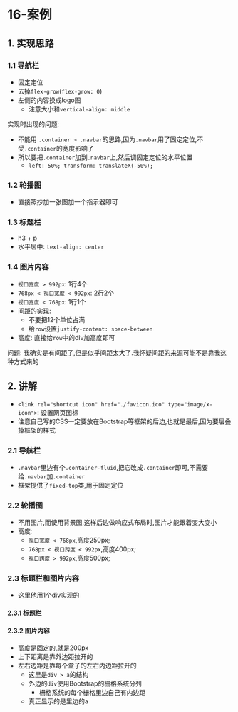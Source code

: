 # 16-案例

## 1. 实现思路

### 1.1 导航栏

- 固定定位
- 去掉`flex-grow`(`flex-grow: 0`)
- 左侧的内容换成logo图
  - 注意大小和`vertical-align: middle`

实现时出现的问题:

- 不能用 `.container > .navbar`的思路,因为`.navbar`用了固定定位,不受`.container`的宽度影响了
- 所以要把`.container`加到`.navbar`上,然后调固定定位的水平位置
  - `left: 50%; transform: translateX(-50%);`

### 1.2 轮播图

- 直接照抄加一张图加一个指示器即可

### 1.3 标题栏

- h3 + p
- 水平居中: `text-align: center`

### 1.4 图片内容

- `视口宽度 > 992px`: 1行4个
- `768px < 视口宽度 < 992px`: 2行2个
- `视口宽度 < 768px`: 1行1个
- 间距的实现: 
  - 不要把12个单位占满
  - 给`row`设置`justify-content: space-between`
- 高度: 直接给`row`中的div加高度即可

问题: 我确实是有间距了,但是似乎间距太大了.我怀疑间距的来源可能不是靠我这种方式来的

## 2. 讲解

- `<link rel="shortcut icon" href="./favicon.ico" type="image/x-icon">`: 设置网页图标
- 注意自己写的CSS一定要放在Bootstrap等框架的后边,也就是最后,因为要层叠掉框架的样式

### 2.1 导航栏

- `.navbar`里边有个`.container-fluid`,把它改成`.container`即可,不需要给`.navbar`加`.container`
- 框架提供了`fixed-top`类,用于固定定位

### 2.2 轮播图

- 不用图片,而使用背景图,这样后边做响应式布局时,图片才能跟着变大变小
- 高度:
  - `视口宽度 < 768px`,高度250px;
  - `768px < 视口跨度 < 992px`,高度400px;
  - `视口跨度 > 992px`,高度500px;

### 2.3 标题栏和图片内容

- 这里他用1个div实现的

#### 2.3.1 标题栏

#### 2.3.2 图片内容

- 高度是固定的,就是200px
- 上下距离是靠外边距拉开的
- 左右边距是靠每个盒子的左右内边距拉开的
  - 这里是`div > a`的结构
  - 外边的`div`使用Bootstrap的栅格系统分列
    - 栅格系统的每个栅格里边自己有内边距
  - 真正显示的是里边的a